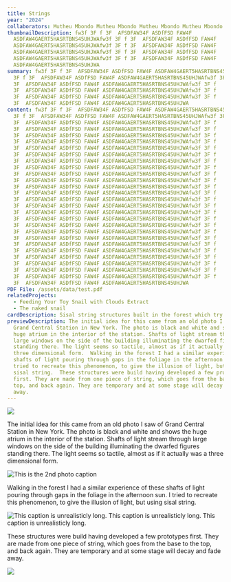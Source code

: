 ```yaml
---
title: Strings
year: "2024"
collaborators: Mutheu Mbondo Mutheu Mbondo Mutheu Mbondo Mutheu Mbondo Mutheu Mbondo Mutheu Mbondo Mutheu Mbondo Mutheu Mbondo Mutheu Mbondo Mutheu Mbondo Mutheu Mbondo Mutheu Mbondo Mutheu Mbondo Mutheu Mbondo Mutheu Mbondo 
thumbnailDescription: fw3f 3F f 3F  AFSDFAW34F ASDfFSD FAW4F
  ASDFAW4GAERT5HASRTBNS45UHJWAfw3f 3F f 3F  AFSDFAW34F ASDfFSD FAW4F
  ASDFAW4GAERT5HASRTBNS45UHJWAfw3f 3F f 3F  AFSDFAW34F ASDfFSD FAW4F
  ASDFAW4GAERT5HASRTBNS45UHJWAfw3f 3F f 3F  AFSDFAW34F ASDfFSD FAW4F
  ASDFAW4GAERT5HASRTBNS45UHJWAfw3f 3F f 3F  AFSDFAW34F ASDfFSD FAW4F
  ASDFAW4GAERT5HASRTBNS45UHJWA
summary: fw3f 3F f 3F  AFSDFAW34F ASDfFSD FAW4F ASDFAW4GAERT5HASRTBNS45UHJWAfw3f
  3F f 3F  AFSDFAW34F ASDfFSD FAW4F ASDFAW4GAERT5HASRTBNS45UHJWAfw3f 3F f
  3F  AFSDFAW34F ASDfFSD FAW4F ASDFAW4GAERT5HASRTBNS45UHJWAfw3f 3F f
  3F  AFSDFAW34F ASDfFSD FAW4F ASDFAW4GAERT5HASRTBNS45UHJWAfw3f 3F f
  3F  AFSDFAW34F ASDfFSD FAW4F ASDFAW4GAERT5HASRTBNS45UHJWAfw3f 3F f
  3F  AFSDFAW34F ASDfFSD FAW4F ASDFAW4GAERT5HASRTBNS45UHJWA
content: fw3f 3F f 3F  AFSDFAW34F ASDfFSD FAW4F ASDFAW4GAERT5HASRTBNS45UHJWAfw3f
  3F f 3F  AFSDFAW34F ASDfFSD FAW4F ASDFAW4GAERT5HASRTBNS45UHJWAfw3f 3F f
  3F  AFSDFAW34F ASDfFSD FAW4F ASDFAW4GAERT5HASRTBNS45UHJWAfw3f 3F f
  3F  AFSDFAW34F ASDfFSD FAW4F ASDFAW4GAERT5HASRTBNS45UHJWAfw3f 3F f
  3F  AFSDFAW34F ASDfFSD FAW4F ASDFAW4GAERT5HASRTBNS45UHJWAfw3f 3F f
  3F  AFSDFAW34F ASDfFSD FAW4F ASDFAW4GAERT5HASRTBNS45UHJWAfw3f 3F f
  3F  AFSDFAW34F ASDfFSD FAW4F ASDFAW4GAERT5HASRTBNS45UHJWAfw3f 3F f
  3F  AFSDFAW34F ASDfFSD FAW4F ASDFAW4GAERT5HASRTBNS45UHJWAfw3f 3F f
  3F  AFSDFAW34F ASDfFSD FAW4F ASDFAW4GAERT5HASRTBNS45UHJWAfw3f 3F f
  3F  AFSDFAW34F ASDfFSD FAW4F ASDFAW4GAERT5HASRTBNS45UHJWAfw3f 3F f
  3F  AFSDFAW34F ASDfFSD FAW4F ASDFAW4GAERT5HASRTBNS45UHJWAfw3f 3F f
  3F  AFSDFAW34F ASDfFSD FAW4F ASDFAW4GAERT5HASRTBNS45UHJWAfw3f 3F f
  3F  AFSDFAW34F ASDfFSD FAW4F ASDFAW4GAERT5HASRTBNS45UHJWAfw3f 3F f
  3F  AFSDFAW34F ASDfFSD FAW4F ASDFAW4GAERT5HASRTBNS45UHJWAfw3f 3F f
  3F  AFSDFAW34F ASDfFSD FAW4F ASDFAW4GAERT5HASRTBNS45UHJWAfw3f 3F f
  3F  AFSDFAW34F ASDfFSD FAW4F ASDFAW4GAERT5HASRTBNS45UHJWAfw3f 3F f
  3F  AFSDFAW34F ASDfFSD FAW4F ASDFAW4GAERT5HASRTBNS45UHJWAfw3f 3F f
  3F  AFSDFAW34F ASDfFSD FAW4F ASDFAW4GAERT5HASRTBNS45UHJWAfw3f 3F f
  3F  AFSDFAW34F ASDfFSD FAW4F ASDFAW4GAERT5HASRTBNS45UHJWAfw3f 3F f
  3F  AFSDFAW34F ASDfFSD FAW4F ASDFAW4GAERT5HASRTBNS45UHJWAfw3f 3F f
  3F  AFSDFAW34F ASDfFSD FAW4F ASDFAW4GAERT5HASRTBNS45UHJWAfw3f 3F f
  3F  AFSDFAW34F ASDfFSD FAW4F ASDFAW4GAERT5HASRTBNS45UHJWAfw3f 3F f
  3F  AFSDFAW34F ASDfFSD FAW4F ASDFAW4GAERT5HASRTBNS45UHJWAfw3f 3F f
  3F  AFSDFAW34F ASDfFSD FAW4F ASDFAW4GAERT5HASRTBNS45UHJWAfw3f 3F f
  3F  AFSDFAW34F ASDfFSD FAW4F ASDFAW4GAERT5HASRTBNS45UHJWAfw3f 3F f
  3F  AFSDFAW34F ASDfFSD FAW4F ASDFAW4GAERT5HASRTBNS45UHJWAfw3f 3F f
  3F  AFSDFAW34F ASDfFSD FAW4F ASDFAW4GAERT5HASRTBNS45UHJWAfw3f 3F f
  3F  AFSDFAW34F ASDfFSD FAW4F ASDFAW4GAERT5HASRTBNS45UHJWA
PDF File: /assets/data/test.pdf
relatedProjects:
  - Feeding Your Toy Snail with Clouds Extract
  - The naked snail
cardDescription: Sisal string structures built in the forest which try to evoke shafts of light coming through the trees. Sisal string structures built in the forest which try to evoke shafts of light coming through the trees. Sisal string structures built in the forest which try to evoke shafts of light coming through the trees. Sisal string structures built in the forest which try to evoke shafts of light coming through the trees.
previewDescription: The initial idea for this came from an old photo I saw of
  Grand Central Station in New York. The photo is black and white and shows the
  huge atrium in the interior of the station. Shafts of light stream through
  large windows on the side of the building illuminating the dwarfed figures
  standing there. The light seems so tactile, almost as if it actually was a
  three dimensional form.  Walking in the forest I had a similar experience of
  shafts of light pouring through gaps in the foliage in the afternoon sun. I
  tried to recreate this phenomenon, to give the illusion of light, but using
  sisal string.  These structures were build having developed a few prototypes
  first. They are made from one piece of string, which goes from the base to the
  top, and back again. They are temporary and at some stage will decay and fade
  away.
---
```

![](/assets/data/strings_documentation_2006_-c-hopkins-1-1-.jpg)

The initial idea for this came from an old photo I saw of Grand Central Station in New York. The photo is black and white and shows the huge atrium in the interior of the station. Shafts of light stream through large windows on the side of the building illuminating the dwarfed figures standing there. The light seems so tactile, almost as if it actually was a three dimensional form.

![](/assets/data/strings_documentation_2006_-c-hopkins-2-1-.jpg "This is the 2nd photo caption")

Walking in the forest I had a similar experience of these shafts of light pouring through gaps in the foliage in the afternoon sun. I tried to recreate this phenomenon, to give the illusion of light, but using sisal string.

![](/assets/data/strings_documentation_2006_-c-hopkins-3-1-.jpg "This caption is unrealisticly long. This caption is unrealisticly long. This caption is unrealisticly long.")

These structures were build having developed a few prototypes first. They are made from one piece of string, which goes from the base to the top, and back again. They are temporary and at some stage will decay and fade away. 

![](/assets/data/strings_documentation_2006_-c-hopkins-4-1-.jpg)

